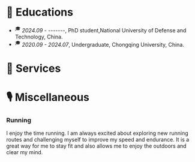 
# 📖 Educations
- <sup>&#x1F393;</sup>  *2024.09 - -------*, PhD student,National University of Defense and Technology, China.
- <sup>&#x1F393;</sup>  *2020.09 - 2024.07*, Undergraduate, Chongqing University, China.


# 💬 Services




# 🎙 Miscellaneous

### Running
I enjoy the time running. I am always excited about exploring new running routes and challenging myself to improve my speed and endurance. It is a great way for me to stay fit and also allows me to enjoy the outdoors and clear my mind.








